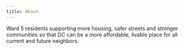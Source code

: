 ```yaml
---
title: About
---
```

Ward 5 residents supporting more housing, safer streets and stronger communities so that DC can be a more affordable, livable place for all current and future neighbors.
